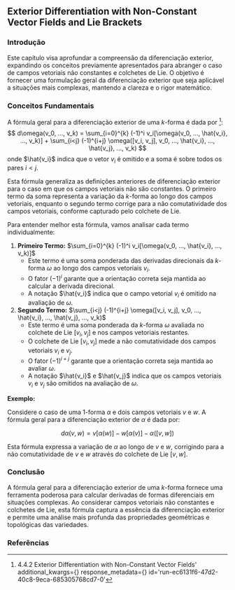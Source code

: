 ## Exterior Differentiation with Non-Constant Vector Fields and Lie Brackets

### Introdução
Este capítulo visa aprofundar a compreensão da diferenciação exterior, expandindo os conceitos previamente apresentados para abranger o caso de campos vetoriais não constantes e colchetes de Lie. O objetivo é fornecer uma formulação geral da diferenciação exterior que seja aplicável a situações mais complexas, mantendo a clareza e o rigor matemático.

### Conceitos Fundamentais
A fórmula geral para a diferenciação exterior de uma *k*-forma é dada por [^1]:
$$ d\omega(v_0, ..., v_k) = \sum_{i=0}^{k} (-1)^i v_i[\omega(v_0, ..., \hat{v_i}, ..., v_k)] + \sum_{i<j} (-1)^{i+j} \omega([v_i, v_j], v_0, ..., \hat{v_i}, ..., \hat{v_j}, ..., v_k) $$
onde $\hat{v_i}$ indica que o vetor $v_i$ é omitido e a soma é sobre todos os pares $i < j$.

Esta fórmula generaliza as definições anteriores de diferenciação exterior para o caso em que os campos vetoriais não são constantes. O primeiro termo da soma representa a variação da *k*-forma ao longo dos campos vetoriais, enquanto o segundo termo corrige para a não comutatividade dos campos vetoriais, conforme capturado pelo colchete de Lie.

Para entender melhor esta fórmula, vamos analisar cada termo individualmente:
1.  **Primeiro Termo:** $\sum_{i=0}^{k} (-1)^i v_i[\omega(v_0, ..., \hat{v_i}, ..., v_k)]$
    -   Este termo é uma soma ponderada das derivadas direcionais da *k*-forma $\omega$ ao longo dos campos vetoriais $v_i$.
    -   O fator $(-1)^i$ garante que a orientação correta seja mantida ao calcular a derivada direcional.
    -   A notação $\hat{v_i}$ indica que o campo vetorial $v_i$ é omitido na avaliação de $\omega$.
2.  **Segundo Termo:** $\sum_{i<j} (-1)^{i+j} \omega([v_i, v_j], v_0, ..., \hat{v_i}, ..., \hat{v_j}, ..., v_k)$
    -   Este termo é uma soma ponderada da *k*-forma $\omega$ avaliada no colchete de Lie $[v_i, v_j]$ e nos campos vetoriais restantes.
    -   O colchete de Lie $[v_i, v_j]$ mede a não comutatividade dos campos vetoriais $v_i$ e $v_j$.
    -   O fator $(-1)^{i+j}$ garante que a orientação correta seja mantida ao avaliar $\omega$.
    -   A notação $\hat{v_i}$ e $\hat{v_j}$ indica que os campos vetoriais $v_i$ e $v_j$ são omitidos na avaliação de $\omega$.

**Exemplo:**

Considere o caso de uma 1-forma $\alpha$ e dois campos vetoriais $v$ e $w$. A fórmula geral para a diferenciação exterior de $\alpha$ é dada por:

$$ d\alpha(v, w) = v[\alpha(w)] - w[\alpha(v)] - \alpha([v, w]) $$

Esta fórmula expressa a variação de $\alpha$ ao longo de $v$ e $w$, corrigindo para a não comutatividade de $v$ e $w$ através do colchete de Lie $[v, w]$.

### Conclusão
A fórmula geral para a diferenciação exterior de uma *k*-forma fornece uma ferramenta poderosa para calcular derivadas de formas diferenciais em situações complexas. Ao considerar campos vetoriais não constantes e colchetes de Lie, esta fórmula captura a essência da diferenciação exterior e permite uma análise mais profunda das propriedades geométricas e topológicas das variedades.

### Referências
[^1]: 4.4.2 Exterior Differentiation with Non-Constant Vector Fields' additional_kwargs={} response_metadata={} id='run-ec6131f6-47d2-40c8-9eca-685305768cd7-0'
<!-- END -->